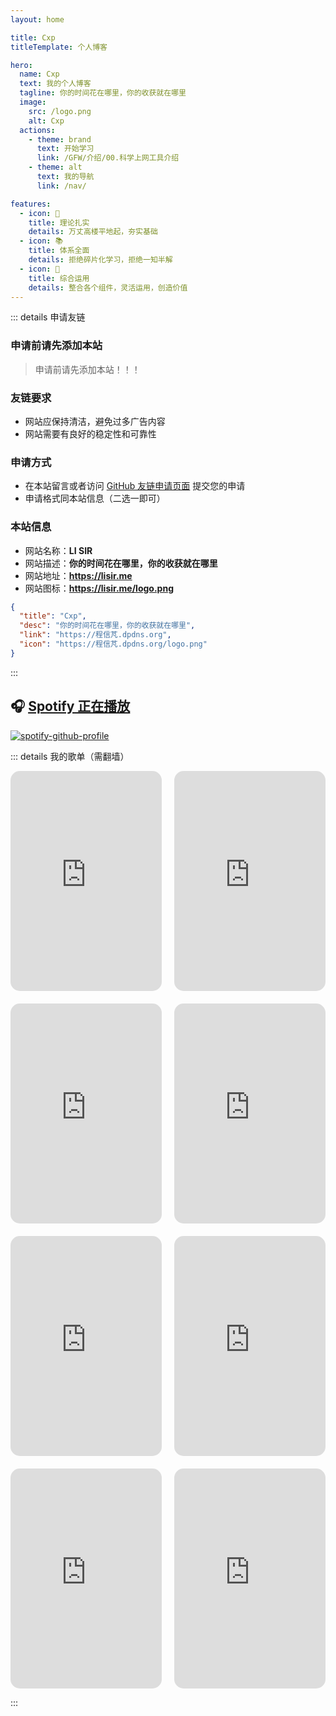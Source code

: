 ```yaml
---
layout: home

title: Cxp
titleTemplate: 个人博客

hero:
  name: Cxp
  text: 我的个人博客
  tagline: 你的时间花在哪里，你的收获就在哪里
  image:
    src: /logo.png
    alt: Cxp
  actions:
    - theme: brand
      text: 开始学习
      link: /GFW/介绍/00.科学上网工具介绍
    - theme: alt
      text: 我的导航
      link: /nav/

features:
  - icon: 📝
    title: 理论扎实
    details: 万丈高楼平地起，夯实基础
  - icon: 📚
    title: 体系全面
    details: 拒绝碎片化学习，拒绝一知半解
  - icon: 📜
    title: 综合运用
    details: 整合各个组件，灵活运用，创造价值
---
```


<confetti />
<HomeUnderline />

<script setup>
import MFriends from './home/MFriends.vue'
</script>

<ClientOnly>
  <MFriends/>
</ClientOnly>

::: details 申请友链

### 申请前请先添加本站

> 申请前请先添加本站！！！

### 友链要求

- 网站应保持清洁，避免过多广告内容
- 网站需要有良好的稳定性和可靠性

### 申请方式

- 在本站留言或者访问 [GitHub 友链申请页面](https://github.com/wkwbk/wkwbk.github.io/issues/1) 提交您的申请
- 申请格式同本站信息（二选一即可）

### 本站信息

- 网站名称：**LI SIR**
- 网站描述：**你的时间花在哪里，你的收获就在哪里**
- 网站地址：**<https://lisir.me>**
- 网站图标：**<https://lisir.me/logo.png>**

```json
{
  "title": "Cxp",
  "desc": "你的时间花在哪里，你的收获就在哪里",
  "link": "https://程信芃.dpdns.org",
  "icon": "https://程信芃.dpdns.org/logo.png"
}
```

:::

## 🎧 [**Spotify 正在播放**](https://open.spotify.com/user/31s4ftvnfnus65uynvxmxu7rkfom)

[![spotify-github-profile](https://spotify-github-profile.kittinanx.com/api/view?uid=31s4ftvnfnus65uynvxmxu7rkfom&cover_image=true&theme=default&show_offline=true&background_color=121212&interchange=true&bar_color_cover=true)](https://spotify-github-profile.kittinanx.com/api/view?uid=31s4ftvnfnus65uynvxmxu7rkfom&redirect=true)

::: details 我的歌单（需翻墙）

<style>
  .spotify-grid {
    display: flex;
    flex-wrap: wrap;
    margin: -10px;
  }

  .spotify-item {
    width: 50%;
    padding: 10px;
    box-sizing: border-box;
  }

  .spotify-item iframe {
    border-radius: 15px;
    width: 100%;
    height: 352px;
  }

  @media (max-width: 768px) {
    .spotify-item {
      width: 100%;
    }
  }
</style>

<div class="spotify-grid">
  <div class="spotify-item">
    <iframe src="https://open.spotify.com/embed/playlist/5RlAHB43BgBxAOKruTWkYm?utm_source=generator&theme=0" frameborder="0" allowfullscreen allow="autoplay; clipboard-write; encrypted-media; fullscreen; picture-in-picture" loading="lazy"></iframe>
  </div>
  <div class="spotify-item">
    <iframe src="https://open.spotify.com/embed/playlist/14xDEqPsOMWjY4hUJtDihj?utm_source=generator&theme=0" frameborder="0" allowfullscreen allow="autoplay; clipboard-write; encrypted-media; fullscreen; picture-in-picture" loading="lazy"></iframe>
  </div>
  <div class="spotify-item">
    <iframe src="https://open.spotify.com/embed/playlist/2rUZisBK3EY7a3IZKkxGI4?utm_source=generator&theme=0" frameborder="0" allowfullscreen allow="autoplay; clipboard-write; encrypted-media; fullscreen; picture-in-picture" loading="lazy"></iframe>
  </div>
  <div class="spotify-item">
    <iframe src="https://open.spotify.com/embed/playlist/4s72wKpWU6kKviYPHrhFNC?utm_source=generator&theme=0" frameborder="0" allowfullscreen allow="autoplay; clipboard-write; encrypted-media; fullscreen; picture-in-picture" loading="lazy"></iframe>
  </div>
  <div class="spotify-item">
    <iframe src="https://open.spotify.com/embed/playlist/2Wxgd4CUaEnul1QbWx2AwX?utm_source=generator&theme=0" frameborder="0" allowfullscreen allow="autoplay; clipboard-write; encrypted-media; fullscreen; picture-in-picture" loading="lazy"></iframe>
  </div>
  <div class="spotify-item">
    <iframe src="https://open.spotify.com/embed/playlist/6RzDg5egia7VjcRWTlSSUX?utm_source=generator&theme=0" frameborder="0" allowfullscreen allow="autoplay; clipboard-write; encrypted-media; fullscreen; picture-in-picture" loading="lazy"></iframe>
  </div>
  <div class="spotify-item">
    <iframe src="https://open.spotify.com/embed/playlist/3XjLl5xVoaILM1CsX0LESM?utm_source=generator&theme=0" frameborder="0" allowfullscreen allow="autoplay; clipboard-write; encrypted-media; fullscreen; picture-in-picture" loading="lazy"></iframe>
  </div>
  <div class="spotify-item">
    <iframe src="https://open.spotify.com/embed/playlist/5yZvh95YQOeVdK4hEacbIU?utm_source=generator&theme=0" frameborder="0" allowfullscreen allow="autoplay; clipboard-write; encrypted-media; fullscreen; picture-in-picture" loading="lazy"></iframe>
  </div>
</div>

:::
